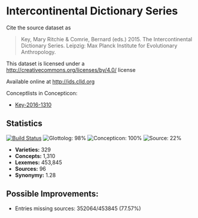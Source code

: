 # Intercontinental Dictionary Series

Cite the source dataset as

> Key, Mary Ritchie & Comrie, Bernard (eds.) 2015. The Intercontinental Dictionary Series. Leipzig: Max Planck Institute for Evolutionary Anthropology.

This dataset is licensed under a http://creativecommons.org/licenses/by/4.0/ license

Available online at http://ids.clld.org

Conceptlists in Concepticon:
- [Key-2016-1310](http://concepticon.clld.org/contributions/Key-2016-1310)

## Statistics


[![Build Status](https://travis-ci.org/None.svg?branch=master)](https://travis-ci.org/None)
![Glottolog: 98%](https://img.shields.io/badge/Glottolog-98%25-green.svg "Glottolog: 98%")
![Concepticon: 100%](https://img.shields.io/badge/Concepticon-100%25-brightgreen.svg "Concepticon: 100%")
![Source: 22%](https://img.shields.io/badge/Source-22%25-red.svg "Source: 22%")

- **Varieties:** 329
- **Concepts:** 1,310
- **Lexemes:** 453,845
- **Sources:** 96
- **Synonymy:** 1.28

## Possible Improvements:



- Entries missing sources: 352064/453845 (77.57%)